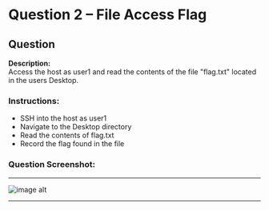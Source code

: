 # Question 2 – File Access Flag

## Question
**Description:**  
Access the host as user1 and read the contents of the file "flag.txt" located in the users Desktop.

### Instructions:
- SSH into the host as user1
- Navigate to the Desktop directory
- Read the contents of flag.txt
- Record the flag found in the file

### Question Screenshot:
---

![image alt]()

---
